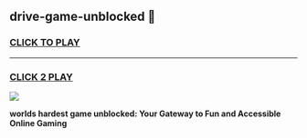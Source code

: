 
## drive-game-unblocked 👋
<h3>
<a href="https://premium.freeplayer.one?title=drive-game-unblocked&ref=14F">CLICK TO PLAY</a></h3>
<hr>

<h3>
<a href="https://premium.freeplayer.one?title=drive-game-unblocked&ref=14F">CLICK 2 PLAY</a>
  
</h3>

<a href="https://premium.freeplayer.one?title=drive-game-unblocked&ref=12F/"><img src="https://clearcache.store/games.png"></a>


**worlds hardest game unblocked: Your Gateway to Fun and Accessible Online Gaming**
